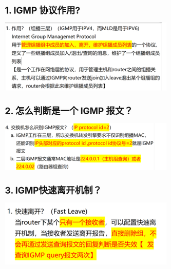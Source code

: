 # 1. IGMP 协议作用?

![alt text](images/面试题---IGMP基础/image.png)

# 2. 怎么判断是一个 IGMP 报文？

![alt text](images/面试题---IGMP基础/image-1.png)

# 3. IGMP快速离开机制？
![alt text](images/面试题---IGMP基础/image-2.png)